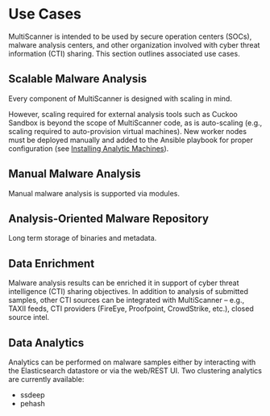 Use Cases
=========

MultiScanner is intended to be used by secure operation centers (SOCs), malware analysis centers, and other organization involved with cyber threat information (CTI) sharing. This section outlines associated use cases.  

Scalable Malware Analysis
-------------------------
Every component of MultiScanner is designed with scaling in mind. 

However, scaling required for external analysis tools such as Cuckoo Sandbox is beyond the scope of MultiScanner code, as is auto-scaling (e.g., scaling required to auto-provision virtual machines). New worker nodes must be deployed manually and added to the Ansible playbook for proper configuration (see [Installing Analytic Machines](install.md#installing-analytic-machines)).

Manual Malware Analysis
-----------------------
Manual malware analysis is supported via modules.

Analysis-Oriented Malware Repository
--------------------------------------
Long term storage of binaries and metadata.

Data Enrichment
---------------
Malware analysis results can be enriched it in support of cyber threat intelligence (CTI) sharing objectives. In addition to analysis of submitted samples, other CTI sources can be integrated with MultiScanner – e.g., TAXII feeds, CTI providers (FireEye, Proofpoint, CrowdStrike, etc.), closed source intel.

Data Analytics
--------------
Analytics can be performed on malware samples either by interacting with the Elasticsearch datastore or via the web/REST UI. 
Two clustering analytics are currently available:
* ssdeep
* pehash
